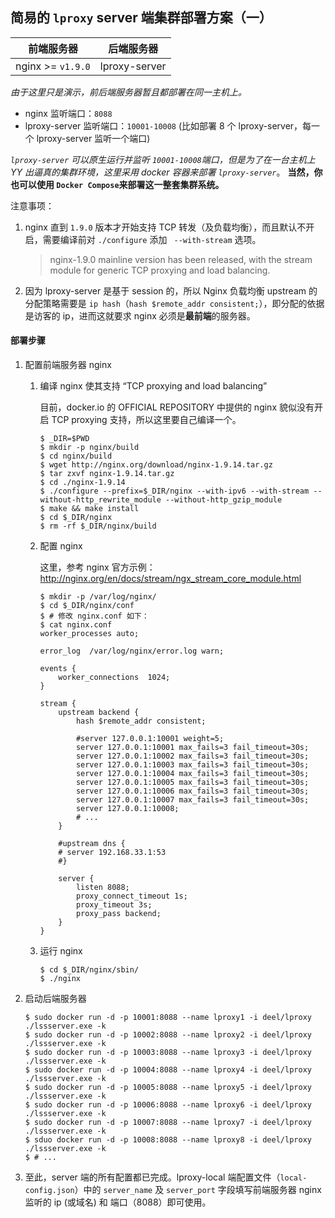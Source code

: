 ## 简易的 `lproxy` server 端集群部署方案（一）

| 前端服务器             | 后端服务器              |
|------------------------|-------------------------|
| nginx >= `v1.9.0`      | lproxy-server           |

*由于这里只是演示，前后端服务器暂且都部署在同一主机上。*

* nginx 监听端口：`8088`
* lproxy-server 监听端口：`10001-10008` (比如部署 8 个 lproxy-server，每一个 lproxy-server 监听一个端口)

*`lproxy-server` 可以原生运行并监听 `10001-10008`端口，但是为了在一台主机上 YY 出逼真的集群环境，这里采用 docker 容器来部署 `lproxy-server`*。 **当然，你也可以使用 `Docker Compose`来部署这一整套集群系统。**

注意事项：

1. nginx 直到 `1.9.0` 版本才开始支持 TCP 转发（及负载均衡），而且默认不开启，需要编译前对 `./configure` 添加 ` --with-stream` 选项。

	> nginx-1.9.0 mainline version has been released, with the stream module for generic TCP proxying and load balancing.

2. 因为 lproxy-server 是基于 session 的，所以 Nginx 负载均衡 upstream 的分配策略需要是 `ip hash`（`hash $remote_addr consistent;`），即分配的依据是访客的 ip，进而这就要求 nginx 必须是**最前端**的服务器。


#### 部署步骤

1. 配置前端服务器 nginx

	1. 编译 nginx 使其支持 “TCP proxying and load balancing”

		目前，docker.io 的 OFFICIAL REPOSITORY 中提供的 nginx 貌似没有开启 TCP proxying 支持，所以这里要自己编译一个。

		```shell
		$ _DIR=$PWD
		$ mkdir -p nginx/build
		$ cd nginx/build
		$ wget http://nginx.org/download/nginx-1.9.14.tar.gz
		$ tar zxvf nginx-1.9.14.tar.gz
		$ cd ./nginx-1.9.14
		$ ./configure --prefix=$_DIR/nginx --with-ipv6 --with-stream --without-http_rewrite_module --without-http_gzip_module
		$ make && make install
		$ cd $_DIR/nginx
		$ rm -rf $_DIR/nginx/build
		```
	2. 配置 nginx

		这里，参考 nginx 官方示例：http://nginx.org/en/docs/stream/ngx_stream_core_module.html

		```shell
		$ mkdir -p /var/log/nginx/
		$ cd $_DIR/nginx/conf
		$ # 修改 nginx.conf 如下：
		$ cat nginx.conf
		worker_processes auto;
		
		error_log  /var/log/nginx/error.log warn;
		
		events {
		    worker_connections  1024;
		}
		
		stream {
		    upstream backend {
		        hash $remote_addr consistent;
		
		        #server 127.0.0.1:10001 weight=5;
		        server 127.0.0.1:10001 max_fails=3 fail_timeout=30s;
		        server 127.0.0.1:10002 max_fails=3 fail_timeout=30s;
		        server 127.0.0.1:10003 max_fails=3 fail_timeout=30s;
		        server 127.0.0.1:10004 max_fails=3 fail_timeout=30s;
		        server 127.0.0.1:10005 max_fails=3 fail_timeout=30s;
		        server 127.0.0.1:10006 max_fails=3 fail_timeout=30s;
		        server 127.0.0.1:10007 max_fails=3 fail_timeout=30s;
		        server 127.0.0.1:10008;
				# ...
		    }
			
		    #upstream dns {
		    # server 192.168.33.1:53
		    #}
			
		    server {
		        listen 8088;
		        proxy_connect_timeout 1s;
		        proxy_timeout 3s;
		        proxy_pass backend;
		    }
		}
		```
	3. 运行 nginx

		```shell
		$ cd $_DIR/nginx/sbin/
		$ ./nginx
		```

2. 启动后端服务器

	```shell
	$ sudo docker run -d -p 10001:8088 --name lproxy1 -i deel/lproxy ./lssserver.exe -k
	$ sudo docker run -d -p 10002:8088 --name lproxy2 -i deel/lproxy ./lssserver.exe -k
	$ sudo docker run -d -p 10003:8088 --name lproxy3 -i deel/lproxy ./lssserver.exe -k
	$ sudo docker run -d -p 10004:8088 --name lproxy4 -i deel/lproxy ./lssserver.exe -k
	$ sudo docker run -d -p 10005:8088 --name lproxy5 -i deel/lproxy ./lssserver.exe -k
	$ sudo docker run -d -p 10006:8088 --name lproxy6 -i deel/lproxy ./lssserver.exe -k
	$ sudo docker run -d -p 10007:8088 --name lproxy7 -i deel/lproxy ./lssserver.exe -k
	$ sduo docker run -d -p 10008:8088 --name lproxy8 -i deel/lproxy ./lssserver.exe -k
	$ # ...
	```

3. 至此，server 端的所有配置都已完成。lproxy-local 端配置文件（`local-config.json`）中的 `server_name` 及 `server_port` 字段填写前端服务器 nginx 监听的 ip (或域名) 和 端口（8088）即可使用。